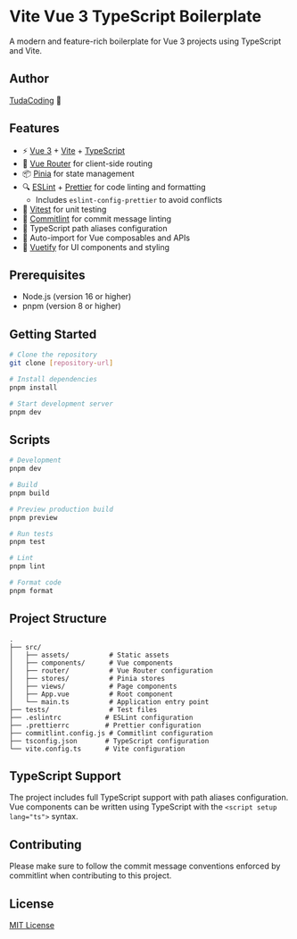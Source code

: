 # Vite Vue 3 TypeScript Boilerplate

A modern and feature-rich boilerplate for Vue 3 projects using TypeScript and Vite.

## Author

[TudaCoding](https://github.com/tudacoding) 🚀

## Features

- ⚡️ [Vue 3](https://vuejs.org/) + [Vite](https://vitejs.dev/) + [TypeScript](https://www.typescriptlang.org/)
- 🚦 [Vue Router](https://router.vuejs.org/) for client-side routing
- 📦 [Pinia](https://pinia.vuejs.org/) for state management
- 🔍 [ESLint](https://eslint.org/) + [Prettier](https://prettier.io/) for code linting and formatting
  - Includes `eslint-config-prettier` to avoid conflicts
- 🧪 [Vitest](https://vitest.dev/) for unit testing
- 📝 [Commitlint](https://commitlint.js.org/) for commit message linting
- 📁 TypeScript path aliases configuration
- 🔄 Auto-import for Vue composables and APIs
- 🎨 [Vuetify](https://vuetifyjs.com/en/) for UI components and styling

## Prerequisites

- Node.js (version 16 or higher)
- pnpm (version 8 or higher)

## Getting Started

```bash
# Clone the repository
git clone [repository-url]

# Install dependencies
pnpm install

# Start development server
pnpm dev
```

## Scripts

```bash
# Development
pnpm dev

# Build
pnpm build

# Preview production build
pnpm preview

# Run tests
pnpm test

# Lint
pnpm lint

# Format code
pnpm format
```

## Project Structure

```
.
├── src/
│   ├── assets/          # Static assets
│   ├── components/      # Vue components
│   ├── router/          # Vue Router configuration
│   ├── stores/          # Pinia stores
│   ├── views/           # Page components
│   ├── App.vue          # Root component
│   └── main.ts          # Application entry point
├── tests/               # Test files
├── .eslintrc           # ESLint configuration
├── .prettierrc         # Prettier configuration
├── commitlint.config.js # Commitlint configuration
├── tsconfig.json       # TypeScript configuration
└── vite.config.ts      # Vite configuration
```

## TypeScript Support

The project includes full TypeScript support with path aliases configuration. Vue components can be written using TypeScript with the `<script setup lang="ts">` syntax.

## Contributing

Please make sure to follow the commit message conventions enforced by commitlint when contributing to this project.

## License

[MIT License](LICENSE)
